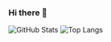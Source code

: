 ### Hi there 👋

<!--
**YuneshShrestha/YuneshShrestha** is a ✨ _special_ ✨ repository because its `README.md` (this file) appears on your GitHub profile.

Here are some ideas to get you started:

- 🔭 I’m currently working on ...
- 🌱 I’m currently learning ...
- 👯 I’m looking to collaborate on ...
- 🤔 I’m looking for help with ...
- 💬 Ask me about ...
- 📫 How to reach me: ...
- 😄 Pronouns: ...
- ⚡ Fun fact: ...
-->
![GitHub Stats](https://github-readme-stats.vercel.app/api?username=YuneshShrestha&theme=midnight-purple)
![Top Langs](https://github-readme-stats.vercel.app/api/top-langs/?username=YuneshShrestha&layout=compact)

